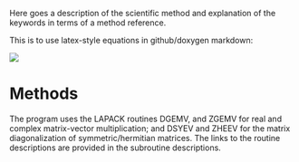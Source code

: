 Here goes a description of the scientific method and explanation of the keywords in terms of a method reference.

This is to use latex-style equations in github/doxygen markdown:

<img src="https://render.githubusercontent.com/render/math?math=e^{i \pi} = -1">

# Methods

The program uses the LAPACK routines DGEMV, and ZGEMV for real and complex matrix-vector multiplication; and DSYEV and ZHEEV for the matrix diagonalization of symmetric/hermitian matrices. The links to the routine descriptions are provided in the subroutine descriptions.
